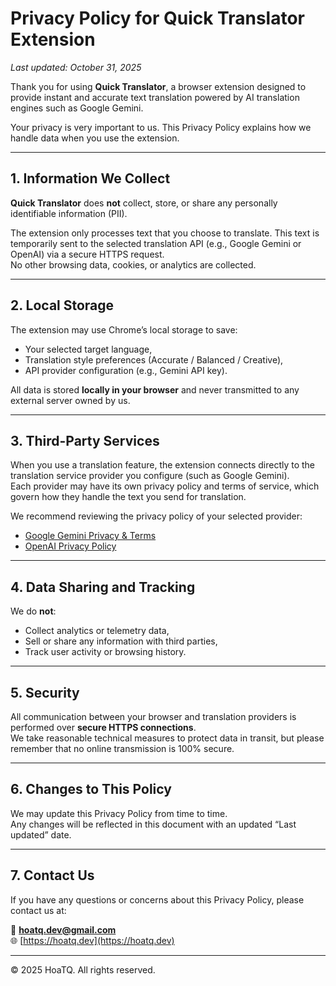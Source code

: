# Privacy Policy for Quick Translator Extension

_Last updated: October 31, 2025_

Thank you for using **Quick Translator**, a browser extension designed to provide instant and accurate text translation powered by AI translation engines such as Google Gemini.

Your privacy is very important to us. This Privacy Policy explains how we handle data when you use the extension.

---

## 1. Information We Collect

**Quick Translator** does **not** collect, store, or share any personally identifiable information (PII).

The extension only processes text that you choose to translate. This text is temporarily sent to the selected translation API (e.g., Google Gemini or OpenAI) via a secure HTTPS request.  
No other browsing data, cookies, or analytics are collected.

---

## 2. Local Storage

The extension may use Chrome’s local storage to save:
- Your selected target language,
- Translation style preferences (Accurate / Balanced / Creative),
- API provider configuration (e.g., Gemini API key).

All data is stored **locally in your browser** and never transmitted to any external server owned by us.

---

## 3. Third-Party Services

When you use a translation feature, the extension connects directly to the translation service provider you configure (such as Google Gemini).  
Each provider may have its own privacy policy and terms of service, which govern how they handle the text you send for translation.

We recommend reviewing the privacy policy of your selected provider:
- [Google Gemini Privacy & Terms](https://policies.google.com/privacy)
- [OpenAI Privacy Policy](https://openai.com/privacy)

---

## 4. Data Sharing and Tracking

We do **not**:
- Collect analytics or telemetry data,
- Sell or share any information with third parties,
- Track user activity or browsing history.

---

## 5. Security

All communication between your browser and translation providers is performed over **secure HTTPS connections**.  
We take reasonable technical measures to protect data in transit, but please remember that no online transmission is 100% secure.

---

## 6. Changes to This Policy

We may update this Privacy Policy from time to time.  
Any changes will be reflected in this document with an updated “Last updated” date.

---

## 7. Contact Us

If you have any questions or concerns about this Privacy Policy, please contact us at:

📧 **hoatq.dev@gmail.com**  
🌐 [https://hoatq.dev](https://hoatq.dev)

---

© 2025 HoaTQ. All rights reserved.
